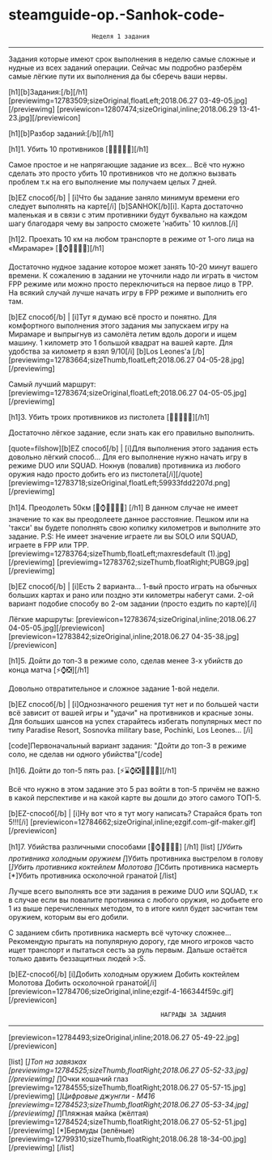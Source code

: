 # steamguide-op.-Sanhok-code-
                           Неделя 1 задания
--------------------------------------------------------------------------------
Задания которые имеют срок выполнения в неделю самые сложные и нудные из всех заданий операции. Сейчас мы подробно разберём самые лёгкие пути их выполнения да бы сберечь ваши нервы.

[h1][b]Задания:[/b][/h1]
[previewimg=12783509;sizeOriginal,floatLeft;2018.06.27 03-49-05.jpg][/previewimg]
[previewicon=12807474;sizeOriginal,inline;2018.06.29 13-41-23.jpg][/previewicon]

[h1][b]Разбор заданий:[/b][/h1]

[h1]1. Убить 10 противников [🌟👨‍👨‍👦‍👦][/h1]

Самое простое и не напрягающие задание из всех... Всё что нужно сделать это просто убить 10 противников что не должно вызвать проблем т.к на его выполнение мы получаем целых 7 дней.

[b]EZ способ[/b] | [i]Что бы задание заняло минимум времени его следует выполнять на карте[/i] 
 [b]SANHOK[/b][i]. Карта достаточно маленькая и в связи с этим противники будут буквально на каждом шагу благодаря чему вы запросто сможете 'набить' 10 киллов.[/i]


[h1]2. Проехать 10 км на любом транспорте в режиме от 1-ого лица на «Мирамаре» [🌟⌚👨‍👨‍👦‍👦][/h1]

Достаточно нудное задание которое может занять 10-20 минут вашего времени. К сожалению в задании не уточнили надо ли играть в чистом FPP режиме или можно просто переключиться на первое лицо в TPP. На всякий случай лучше начать игру в FPP режиме и выполнить его там.

[b]EZ способ[/b] | [i]Тут я думаю всё просто и понятно. Для комфортного выполнения этого задания мы запускаем игру на Мирамаре и выпрыгнув из самолёта летим вдоль дороги и ищем машину.  1 километр это 1 большой квадрат на вашей карте.  Для удобства за километр я взял 9/10[/i] [b]Los Leones'а [/b]
[previewimg=12783664;sizeThumb,floatLeft;2018.06.27 04-05-28.jpg][/previewimg]








Самый лучший маршрут:
[previewimg=12783674;sizeOriginal,floatLeft;2018.06.27 04-05-05.jpg][/previewimg]








[h1]3. Убить троих противников из пистолета [🌟👨‍👨‍👦‍👦][/h1]

Достаточно лёгкое задание, если знать как его правильно выполнить.

[quote=filshow][b]EZ способ[/b] | [i]Для выполнения этого задания есть довольно лёгкий способ... Для его выполнение нужно начать игру в режиме DUO или SQUAD. Нокнув (повалив) противника из любого оружия надо просто добить его из пистолета[/i][/quote]
[previewimg=12783718;sizeOriginal,floatLeft;59933fdd2207d.png][/previewimg]














[h1]4. Преодолеть 50км [🌟⌚👨‍👨‍👦‍👦]
[/h1]
В данном случае не имеет значение то как вы преодолеете данное расстояние.
Пешком или на 'такси' вы будете пополнять свою копилку километров и выполните это задание. P.S: Не имеет значение играете ли вы SOLO или SQUAD, играете в FPP или TPP.
[previewimg=12783764;sizeThumb,floatLeft;maxresdefault (1).jpg][/previewimg]  [previewimg=12783762;sizeThumb,floatRight;PUBG9.jpg][/previewimg]





[b]EZ способ[/b] | [i]Есть 2 варианта... 1-вый просто играть на обычных больших картах и рано или поздно эти километры набегут сами. 2-ой вариант подобие способу во 2-ом задании (просто ездить по карте)[/i]

Лёгкие маршруты:
[previewicon=12783674;sizeOriginal,inline;2018.06.27 04-05-05.jpg][/previewicon]
[previewicon=12783842;sizeOriginal,inline;2018.06.27 04-35-38.jpg][/previewicon]

[h1]5. Дойти до топ-3 в режиме соло, сделав менее 3-х убийств до конца матча [⚡⌚❎][/h1]

Довольно отвратительное и сложное задание 1-вой недели. 

[b]EZ способ[/b] | [i]Однозначного решения тут нет и по большей части всё зависит от вашей игры и "удачи" на противников и красные зоны. Для больших шансов на успех старайтесь избегать популярных мест по типу Paradise Resort, Sosnovka military base, Poсhinki, Los Leones... [/i]

[code]Первоначальный вариант задания: "Дойти до топ-3 в режиме соло, не сделав ни одного убийства"[/code]


[h1]6. Дойти до топ-5 пять раз. [⚡⌛⌚❎👨‍👨‍👦‍👦][/h1]

Всё что нужно в этом задание это 5 раз войти в топ-5 причём не важно в какой перспективе и на какой карте вы дошли до этого самого ТОП-5.

[b]EZ-способ[/b] | [i]Ну вот что я тут могу написать? Старайся брать топ 5!!![/i]
[previewicon=12784662;sizeOriginal,inline;ezgif.com-gif-maker.gif][/previewicon]


[h1]7. Убийства различными способами [🌟⌚👨‍👨‍👦‍👦]
[/h1]
[list]
   [*]Убить противника холодным оружием
   [*]Убить противника выстрелом в голову 
   [*]Убить противника коктейлем Молотова
   [*]Сбить противника насмерть 
   [*]Убить противника осколочной гранатой
[/list]

Лучше всего выполнять все эти задания в режиме DUO или SQUAD, т.к  в случае если вы повалите противника с любого оружия, но добьете его 1 из выше перечисленных методом, то в итоге килл будет засчитан тем оружием, которым вы его добили. 

С заданием сбить противника насмерть всё чуточку сложнее... Рекомендую прыгать на популярную дорогу, где много игроков часто ищет транспорт и пытаться сесть за руль первым. Дальше остаётся только давить беззащитных людей >:S.

[b]EZ-способ[/b]
[i]Добить холодным оружием
Добить коктейлем Молотова
Добить осколочной гранатой[/i]
[previewicon=12784706;sizeOriginal,inline;ezgif-4-166344f59c.gif][/previewicon]


                                              НАГРАДЫ ЗА ЗАДАНИЯ
--------------------------------------------------------------------------------------------------------------
[previewicon=12784493;sizeOriginal,inline;2018.06.27 05-49-22.jpg][/previewicon]





[list]
    [*]Топ на завязках
[previewimg=12784525;sizeThumb,floatRight;2018.06.27 05-52-33.jpg][/previewimg]
    [*]Очки кошачий глаз 
[previewimg=12784555;sizeThumb,floatRight;2018.06.27 05-57-15.jpg][/previewimg]
    [*]Цифровые джунгли - M416
[previewimg=12784523;sizeThumb,floatRight;2018.06.27 05-53-34.jpg][/previewimg]
    [*]Пляжная майка (жёлтая) 
[previewimg=12784524;sizeThumb,floatRight;2018.06.27 05-52-51.jpg][/previewimg]
    [*]Бермуды (зелёные)
[previewimg=12799310;sizeThumb,floatRight;2018.06.28 18-34-00.jpg][/previewimg]
[/list]



